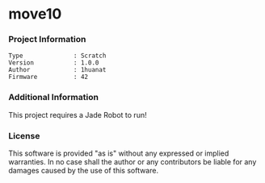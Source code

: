 move10
================



### Project Information
```
Type              : Scratch
Version           : 1.0.0
Author            : 1huanat
Firmware          : 42
```

### Additional Information
This project requires a Jade Robot to run!

### License
This software is provided "as is" without any expressed or implied warranties.  In no case shall the author or any contributors be liable for any damages caused by the use of this software.

